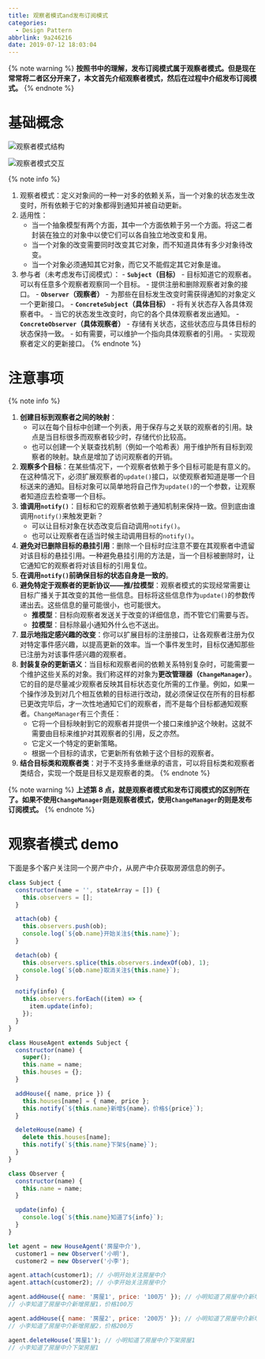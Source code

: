 ```yaml
---
title: 观察者模式and发布订阅模式
categories:
  - Design Pattern
abbrlink: 9a246216
date: 2019-07-12 18:03:04
---
```


{% note warning %}
**按照书中的理解，发布订阅模式属于观察者模式。但是现在常常将二者区分开来了，本文首先介绍观察者模式，然后在过程中介绍发布订阅模式。**
{% endnote %}

# 基础概念

![观察者模式结构](https://blog-images-1258719270.cos.ap-shanghai.myqcloud.com/%E8%AE%BE%E8%AE%A1%E6%A8%A1%E5%BC%8F/%E8%A7%82%E5%AF%9F%E8%80%85%E6%A8%A1%E5%BC%8F/%E8%A7%82%E5%AF%9F%E8%80%85%E6%A8%A1%E5%BC%8F%E7%BB%93%E6%9E%84.png)

![观察者模式交互](https://blog-images-1258719270.cos.ap-shanghai.myqcloud.com/%E8%AE%BE%E8%AE%A1%E6%A8%A1%E5%BC%8F/%E8%A7%82%E5%AF%9F%E8%80%85%E6%A8%A1%E5%BC%8F/%E8%A7%82%E5%AF%9F%E8%80%85%E6%A8%A1%E5%BC%8F%E4%BA%A4%E4%BA%92.png)

{% note info %}

1. 观察者模式：定义对象间的一种一对多的依赖关系，当一个对象的状态发生改变时，所有依赖于它的对象都得到通知并被自动更新。
2. 适用性：
   - 当一个抽象模型有两个方面，其中一个方面依赖于另一个方面。将这二者封装在独立的对象中以使它们可以各自独立地改变和复用。
   - 当一个对象的改变需要同时改变其它对象，而不知道具体有多少对象待改变。
   - 当一个对象必须通知其它对象，而它又不能假定其它对象是谁。
3. 参与者（未考虑发布订阅模式）： - **`Subject`（目标）** - 目标知道它的观察者。可以有任意多个观察者观察同一个目标。 - 提供注册和删除观察者对象的接口。 - **`Observer`（观察者）** - 为那些在目标发生改变时需获得通知的对象定义一个更新接口。 - **`ConcreteSubject`（具体目标）** - 将有关状态存入各具体观察者中。 - 当它的状态发生改变时，向它的各个具体观察者发出通知。 - **`ConcreteObserver`（具体观察者）** - 存储有关状态，这些状态应与具体目标的状态保持一致。 - 如有需要，可以维护一个指向具体观察者的引用。 - 实现观察者定义的更新接口。
   {% endnote %}

# 注意事项

{% note info %}

1. **创建目标到观察者之间的映射**：
   - 可以在每个目标中创建一个列表，用于保存与之关联的观察者的引用。缺点是当目标很多而观察者较少时，存储代价比较高。
   - 也可以创建一个关联查找机制（例如一个哈希表）用于维护所有目标到观察者的映射。缺点是增加了访问观察者的开销。
2. **观察多个目标**：在某些情况下，一个观察者依赖于多个目标可能是有意义的。在这种情况下，必须扩展观察者的`update()`接口，以使观察者知道是哪一个目标送来的通知。目标对象可以简单地将自己作为`update()`的一个参数，让观察者知道应去检查哪一个目标。
3. **谁调用`notify()`**：目标和它的观察者依赖于通知机制来保持一致。但到底由谁调用`notify()`来触发更新？
   - 可以让目标对象在状态改变后自动调用`notify()`。
   - 也可以让观察者在适当时候主动调用目标的`notify()`。
4. **避免对已删除目标的悬挂引用**：删除一个目标时应注意不要在其观察者中遗留对该目标的悬挂引用。一种避免悬挂引用的方法是，当一个目标被删除时，让它通知它的观察者将对该目标的引用复位。
5. **在调用`notify()`前确保目标的状态自身是一致的**。
6. **避免特定于观察者的更新协议——推/拉模型**：观察者模式的实现经常需要让目标广播关于其改变的其他一些信息。目标将这些信息作为`update()`的参数传递出去。这些信息的量可能很小，也可能很大。
   - **推模型**：目标向观察者发送关于改变的详细信息，而不管它们需要与否。
   - **拉模型**：目标除最小通知外什么也不送出。
7. **显示地指定感兴趣的改变**：你可以扩展目标的注册接口，让各观察者注册为仅对特定事件感兴趣，以提高更新的效率。当一个事件发生时，目标仅通知那些已注册为对该事件感兴趣的观察者。
8. **封装复杂的更新语义**：当目标和观察者间的依赖关系特别复杂时，可能需要一个维护这些关系的对象。我们称这样的对象为**更改管理器（`ChangeManager`）**。它的目的是尽量减少观察者反映其目标状态变化所需的工作量。例如，如果一个操作涉及到对几个相互依赖的目标进行改动，就必须保证仅在所有的目标都已更改完毕后，才一次性地通知它们的观察者，而不是每个目标都通知观察者。`ChangeManager`有三个责任：
   - 它将一个目标映射到它的观察者并提供一个接口来维护这个映射。这就不需要由目标来维护对其观察者的引用，反之亦然。
   - 它定义一个特定的更新策略。
   - 根据一个目标的请求，它更新所有依赖于这个目标的观察者。
9. **结合目标类和观察者类**：对于不支持多重继承的语言，可以将目标类和观察者类结合，实现一个既是目标又是观察者的类。
   {% endnote %}

{% note warning %}
**上述第 8 点，就是观察者模式和发布订阅模式的区别所在了。如果不使用`ChangeManager`则是观察者模式，使用`ChangeManager`的则是发布订阅模式。**
{% endnote %}

# 观察者模式 demo

下面是多个客户关注同一个房产中介，从房产中介获取房源信息的例子。

```js
class Subject {
  constructor(name = '', stateArray = []) {
    this.observers = [];
  }

  attach(ob) {
    this.observers.push(ob);
    console.log(`${ob.name}开始关注${this.name}`);
  }

  detach(ob) {
    this.observers.splice(this.observers.indexOf(ob), 1);
    console.log(`${ob.name}取消关注${this.name}`);
  }

  notify(info) {
    this.observers.forEach((item) => {
      item.update(info);
    });
  }
}

class HouseAgent extends Subject {
  constructor(name) {
    super();
    this.name = name;
    this.houses = {};
  }

  addHouse({ name, price }) {
    this.houses[name] = { name, price };
    this.notify(`${this.name}新增${name}，价格${price}`);
  }

  deleteHouse(name) {
    delete this.houses[name];
    this.notify(`${this.name}下架${name}`);
  }
}

class Observer {
  constructor(name) {
    this.name = name;
  }

  update(info) {
    console.log(`${this.name}知道了${info}`);
  }
}

let agent = new HouseAgent('房屋中介'),
  customer1 = new Observer('小明'),
  customer2 = new Observer('小李');

agent.attach(customer1); // 小明开始关注房屋中介
agent.attach(customer2); // 小李开始关注房屋中介

agent.addHouse({ name: '房屋1', price: '100万' }); // 小明知道了房屋中介新增房屋1，价格100万
// 小李知道了房屋中介新增房屋1，价格100万

agent.addHouse({ name: '房屋2', price: '200万' }); // 小明知道了房屋中介新增房屋2，价格200万
// 小李知道了房屋中介新增房屋2，价格200万

agent.deleteHouse('房屋1'); // 小明知道了房屋中介下架房屋1
// 小李知道了房屋中介下架房屋1
```
